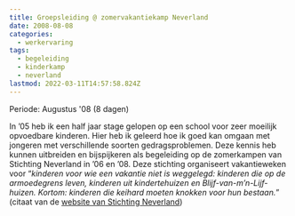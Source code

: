 ```yaml
---
title: Groepsleiding @ zomervakantiekamp Neverland
date: 2008-08-08
categories:
  - werkervaring
tags:
  - begeleiding
  - kinderkamp
  - neverland
lastmod: 2022-03-11T14:57:58.824Z
---
```


Periode: Augustus '08 (8 dagen)

In ’05 heb ik een half jaar stage gelopen op een school voor zeer moeilijk opvoedbare kinderen. Hier heb ik geleerd hoe ik goed kan omgaan met jongeren met verschillende soorten gedragsproblemen. Deze kennis heb kunnen uitbreiden en bijspijkeren als begeleiding op de zomerkampen van Stichting Neverland in ’06 en ’08. Deze stichting organiseert vakantieweken voor “_kinderen voor wie een vakantie niet is weggelegd: kinderen die op de armoedegrens leven, kinderen uit kindertehuizen en Blijf-van-m’n-Lijf-huizen. Kortom: kinderen die keihard moeten knokken voor hun bestaan._” (citaat van de [website van Stichting Neverland](http://www.stichtingneverland.nl/))
